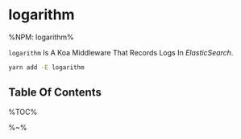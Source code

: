 # logarithm

%NPM: logarithm%

`logarithm` Is A Koa Middleware That Records Logs In _ElasticSearch_.

```sh
yarn add -E logarithm
```

## Table Of Contents

%TOC%

%~%